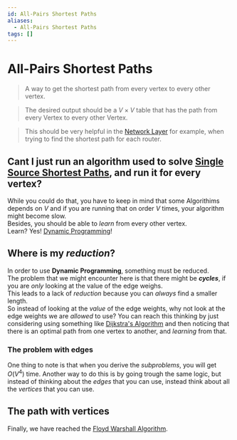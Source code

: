 ```yaml
---
id: All-Pairs Shortest Paths
aliases:
  - All-Pairs Shortest Paths
tags: []
---
```



# All-Pairs Shortest Paths
> A way to get the shortest path from every vertex to every other vertex.  

> The desired output should be a $V \times V$ table that has the path from every Vertex to every other Vertex.  

> This should be very helpful in the [Network Layer](notes/Network%20Layer.md) for example, when trying to find the shortest path for each router.  

## Cant I just run an algorithm used to solve [Single Source Shortest Paths](notes/SSSP.md), and run it for every vertex? 
While you could do that, you have to keep in mind that some Algorithims depends on $V$ and if you are running that on order $V$ times, your algorithm might become slow.  
Besides, you should be able to *learn* from every other vertex.  
Learn? Yes! [Dynamic Programming](notes/Dynamic%20Programming.md)!

## Where is my *reduction*? 
In order to use **Dynamic Programming**, something must be reduced.  
The problem that we might encounter here is that there might be ***cycles***, if you are *only* looking at the value of the edge weighs.  
This leads to a lack of *reduction* because you can *always* find a smaller length.  
So instead of looking at the *value* of the edge weights, why not look at the edge weights we are *allowed* to use? 
You can reach this thinking by just considering using something like [Dijkstra's Algorithm](notes/Dijkstra%27s%20Algorithm.md) and then noticing that there is an optimal path from one vertex to another, and *learning* from that.   

### The problem with edges
One thing to note is that when you derive the *subproblems*, you will get $O(V^{4})$ time. 
Another way to do this is by going trough the same logic, but instead of thinking about the *edges* that you can use, instead think about all the *vertices* that you can use.  

## The path with vertices 
Finally, we have reached the [Floyd Warshall Algorithm](notes/Floyd%20Warshall%20Algorithm.md).  


